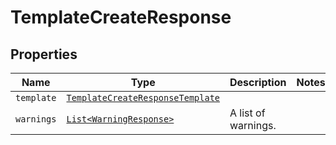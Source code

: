 

# TemplateCreateResponse



## Properties

| Name | Type | Description | Notes |
|------------ | ------------- | ------------- | -------------|
| `template` | [```TemplateCreateResponseTemplate```](TemplateCreateResponseTemplate.md) |    |  |
| `warnings` | [```List<WarningResponse>```](WarningResponse.md) |  A list of warnings.  |  |



